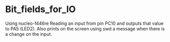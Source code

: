 # Bit_fields_for_IO

Using nucleo-f446re 
Reading an input from pin PC10 and outputs that value to PA5 (LED2). Also prints on the screen using swd a message when there is a change on the input.
